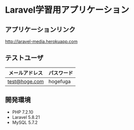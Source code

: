 # Laravel学習用アプリケーション

## アプリケーションリンク
http://laravel-media.herokuapp.com

## テストユーザ

|メールアドレス|パスワード|
|---|---|
|test@hoge.com|hogefuga|

## 開発環境

- PHP 7.2.10
- Laravel 5.8.21
- MySQL 5.7.2
